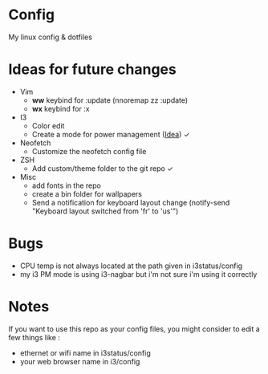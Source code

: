 # Config
My linux config &amp; dotfiles

# Ideas for future changes
- Vim
    - **ww** keybind for :update (nnoremap zz :update<cr>)
    - **wx** keybind for :x
- I3
    - Color edit
    - Create a mode for power management ([Idea](https://www.reddit.com/r/i3wm/comments/2yniv1/i3wm_and_power_management/)) ✓
- Neofetch
    - Customize the neofetch config file
- ZSH
    - Add custom/theme folder to the git repo ✓
- Misc
    - add fonts in the repo
    - create a bin folder for wallpapers
    - Send a notification for keyboard layout change (notify-send "Keyboard layout switched from 'fr' to 'us'")

# Bugs
- CPU temp is not always located at the path given in i3status/config
- my i3 PM mode is using i3-nagbar but i'm not sure i'm using it correctly

# Notes
If you want to use this repo as your config files, you might consider to edit a few things like :
- ethernet or wifi name in i3status/config
- your web browser name in i3/config

